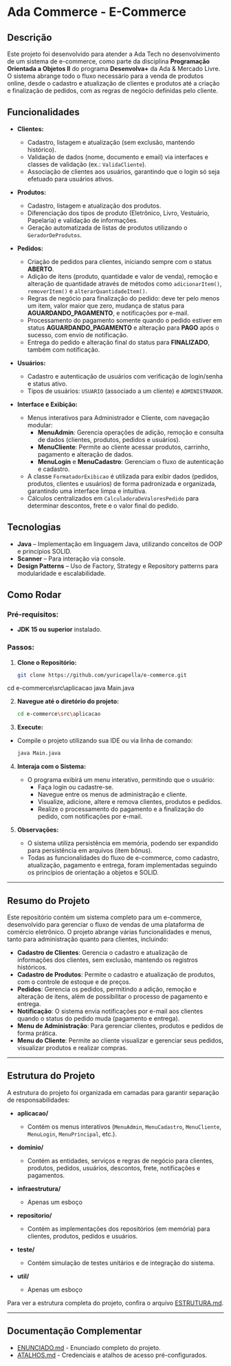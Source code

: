 # Ada Commerce - E-Commerce

## Descrição
Este projeto foi desenvolvido para atender a Ada Tech no desenvolvimento de um sistema de e-commerce, como parte da disciplina **Programação Orientada a Objetos II** do programa **Desenvolva+** da Ada & Mercado Livre. O sistema abrange todo o fluxo necessário para a venda de produtos online, desde o cadastro e atualização de clientes e produtos até a criação e finalização de pedidos, com as regras de negócio definidas pelo cliente.

## Funcionalidades
- **Clientes:**
  - Cadastro, listagem e atualização (sem exclusão, mantendo histórico).
  - Validação de dados (nome, documento e email) via interfaces e classes de validação (ex.: `ValidaCliente`).
  - Associação de clientes aos usuários, garantindo que o login só seja efetuado para usuários ativos.

- **Produtos:**
  - Cadastro, listagem e atualização dos produtos.
  - Diferenciação dos tipos de produto (Eletrônico, Livro, Vestuário, Papelaria) e validação de informações.
  - Geração automatizada de listas de produtos utilizando o `GeradorDeProdutos`.

- **Pedidos:**
  - Criação de pedidos para clientes, iniciando sempre com o status **ABERTO**.
  - Adição de itens (produto, quantidade e valor de venda), remoção e alteração de quantidade através de métodos como `adicionarItem()`, `removerItem()` e `alterarQuantidadeItem()`.
  - Regras de negócio para finalização do pedido: deve ter pelo menos um item, valor maior que zero, mudança de status para **AGUARDANDO_PAGAMENTO**, e notificações por e-mail.
  - Processamento do pagamento somente quando o pedido estiver em status **AGUARDANDO_PAGAMENTO** e alteração para **PAGO** após o sucesso, com envio de notificação.
  - Entrega do pedido e alteração final do status para **FINALIZADO**, também com notificação.

- **Usuários:**
  - Cadastro e autenticação de usuários com verificação de login/senha e status ativo.
  - Tipos de usuários: `USUARIO` (associado a um cliente) e `ADMINISTRADOR`.

- **Interface e Exibição:**
  - Menus interativos para Administrador e Cliente, com navegação modular:
    - **MenuAdmin**: Gerencia operações de adição, remoção e consulta de dados (clientes, produtos, pedidos e usuários).
    - **MenuCliente**: Permite ao cliente acessar produtos, carrinho, pagamento e alteração de dados.
    - **MenuLogin** e **MenuCadastro**: Gerenciam o fluxo de autenticação e cadastro.
  - A classe `FormatadorExibicao` é utilizada para exibir dados (pedidos, produtos, clientes e usuários) de forma padronizada e organizada, garantindo uma interface limpa e intuitiva.
  - Cálculos centralizados em `CalculadoraDeValoresPedido` para determinar descontos, frete e o valor final do pedido.

## Tecnologias
- **Java** – Implementação em linguagem Java, utilizando conceitos de OOP e princípios SOLID.
- **Scanner** – Para interação via console.
- **Design Patterns** – Uso de Factory, Strategy e Repository patterns para modularidade e escalabilidade.

## Como Rodar

### Pré-requisitos:
- **JDK 15 ou superior** instalado.

### Passos:

1. **Clone o Repositório:**
   ```bash
   git clone https://github.com/yuricapella/e-commerce.git
   ```
cd e-commerce\src\aplicacao
java Main.java

2. **Navegue até o diretório do projeto:**
   ```bash
   cd e-commerce\src\aplicacao
   ```

3. **Execute:**
 - Compile o projeto utilizando sua IDE ou via linha de comando:
   ```bash
   java Main.java
   ```
     
4. **Interaja com o Sistema:**
   - O programa exibirá um menu interativo, permitindo que o usuário:
     - Faça login ou cadastre-se.
     - Navegue entre os menus de administração e cliente.
     - Visualize, adicione, altere e remova clientes, produtos e pedidos.
     - Realize o processamento do pagamento e a finalização do pedido, com notificações por e-mail.

5. **Observações:**
   - O sistema utiliza persistência em memória, podendo ser expandido para persistência em arquivos (item bônus).
   - Todas as funcionalidades do fluxo de e-commerce, como cadastro, atualização, pagamento e entrega, foram implementadas seguindo os princípios de orientação a objetos e SOLID.

---

## Resumo do Projeto

Este repositório contém um sistema completo para um e-commerce, desenvolvido para gerenciar o fluxo de vendas de uma plataforma de comércio eletrônico. O projeto abrange várias funcionalidades e menus, tanto para administração quanto para clientes, incluindo:

- **Cadastro de Clientes**: Gerencia o cadastro e atualização de informações dos clientes, sem exclusão, mantendo os registros históricos.
- **Cadastro de Produtos**: Permite o cadastro e atualização de produtos, com o controle de estoque e de preços.
- **Pedidos**: Gerencia os pedidos, permitindo a adição, remoção e alteração de itens, além de possibilitar o processo de pagamento e entrega.
- **Notificação**: O sistema envia notificações por e-mail aos clientes quando o status do pedido muda (pagamento e entrega).
- **Menu de Administração**: Para gerenciar clientes, produtos e pedidos de forma prática.
- **Menu do Cliente**: Permite ao cliente visualizar e gerenciar seus pedidos, visualizar produtos e realizar compras.

---

## Estrutura do Projeto

A estrutura do projeto foi organizada em camadas para garantir separação de responsabilidades:

- **aplicacao/**  
  - Contém os menus interativos (`MenuAdmin`, `MenuCadastro`, `MenuCliente`, `MenuLogin`, `MenuPrincipal`, etc.).

- **dominio/**  
  - Contém as entidades, serviços e regras de negócio para clientes, produtos, pedidos, usuários, descontos, frete, notificações e pagamentos.

- **infraestrutura/**  
  - Apenas um esboço

- **repositorio/**  
  - Contém as implementações dos repositórios (em memória) para clientes, produtos, pedidos e usuários.

- **teste/**  
  - Contém simulação de testes unitários e de integração do sistema.

- **util/**  
  - Apenas um esboço

Para ver a estrutura completa do projeto, confira o arquivo [ESTRUTURA.md](ESTRUTURA.md).

---

## Documentação Complementar
- [ENUNCIADO.md](ENUNCIADO.md) - Enunciado completo do projeto.
- [ATALHOS.md](ATALHOS.md) - Credenciais e atalhos de acesso pré-configurados.


